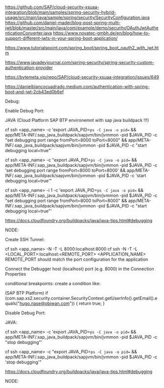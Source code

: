 https://github.com/SAP/cloud-security-xsuaa-integration/blob/main/samples/spring-security-hybrid-usage/src/main/java/sample/spring/security/SecurityConfiguration.java
https://github.com/daniel-mader/blog-post-spring-multi-jwt/blob/master/src/main/java/com/example/demo/security/OAuthJwtAuthenticationConverter.java
https://www.novatec-gmbh.de/en/blog/how-to-support-different-jwts-in-your-spring-boot-application/

https://www.tutorialspoint.com/spring_boot/spring_boot_oauth2_with_jwt.htm

https://www.javadevjournal.com/spring-security/spring-security-custom-authentication-provider

https://bytemeta.vip/repo/SAP/cloud-security-xsuaa-integration/issues/649

https://danielblancocuadrado.medium.com/authentication-with-spring-boot-and-jwt-2cb43ed0b6ef

Debug:
 
 
 Enable Debug Port:
 
 JAVA (Cloud Platform SAP BTP environemnt with sap java buildpack !!!)
 
cf ssh <app_name> -c 'export JAVA_PID=`ps -C java -o pid=` && app/META-INF/.sap_java_buildpack/sapjvm/bin/jvmmon -pid $JAVA_PID -c "set debugging port range fromPort=8000 toPort=8000" && app/META-INF/.sap_java_buildpack/sapjvm/bin/jvmmon -pid $JAVA_PID -c "start debugging local=true"'

cf ssh <app_name> -c "export JAVA_PID=`ps -C java -o pid=` && app/META-INF/.sap_java_buildpack/sapjvm/bin/jvmmon -pid $JAVA_PID -c 'set debugging port range fromPort=8000 toPort=8000' && app/META-INF/.sap_java_buildpack/sapjvm/bin/jvmmon -pid $JAVA_PID -c 'start debugging local=true'"

cf ssh <app_name> -i 1 -c 'export JAVA_PID=`ps -C java -o pid=` && app/META-INF/.sap_java_buildpack/sapjvm/bin/jvmmon -pid $JAVA_PID -c "set debugging port range fromPort=8000 toPort=8000" && app/META-INF/.sap_java_buildpack/sapjvm/bin/jvmmon -pid $JAVA_PID -c "start debugging local=true"'

https://docs.cloudfoundry.org/buildpacks/java/java-tips.html#debugging

NODE:

Create SSH Tunnel:


cf ssh <app_name> -N -T -L 8000:localhost:8000
cf ssh -N -T -L <LOCAL_PORT>:localhost:<REMOTE_PORT> <APPLICATION_NAME>
REMOTE_PORT should match the port configuration for the application 


Connect the Debugger
host (localhost)
port (e.g. 8000) in the Connection Properties

conditional breakpoints:
create a condition like:

(SAP BTP Platform)
if (com.sap.xs2.security.container.SecurityContext.getUserInfo().getEmail().equals("hugo.nase@obiwan.com")) {
    return true;
}

 

Disable Debug Port:
 
JAVA:

cf ssh <app_name> -c 'export JAVA_PID=`ps -C java -o pid=` && app/META-INF/.sap_java_buildpack/sapjvm/bin/jvmmon -pid $JAVA_PID -c "stop debugging"'

cf ssh <app_name> -c "export JAVA_PID=`ps -C java -o pid=` && app/META-INF/.sap_java_buildpack/sapjvm/bin/jvmmon -pid $JAVA_PID -c 'stop debugging'"

https://docs.cloudfoundry.org/buildpacks/java/java-tips.html#debugging


NODE:
